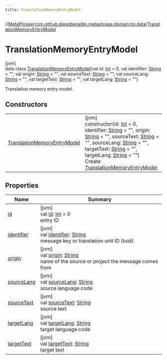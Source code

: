 ```yaml
---
title: TranslationMemoryEntryModel
---
```

//[MetaPhrase](../../../index.html)/[com.github.diegoberaldin.metaphrase.domain.tm.data](../index.html)/[TranslationMemoryEntryModel](index.html)



# TranslationMemoryEntryModel



[jvm]\
data class [TranslationMemoryEntryModel](index.html)(val id: [Int](https://kotlinlang.org/api/latest/jvm/stdlib/kotlin/-int/index.html) = 0, val identifier: [String](https://kotlinlang.org/api/latest/jvm/stdlib/kotlin/-string/index.html) = &quot;&quot;, val origin: [String](https://kotlinlang.org/api/latest/jvm/stdlib/kotlin/-string/index.html) = &quot;&quot;, val sourceText: [String](https://kotlinlang.org/api/latest/jvm/stdlib/kotlin/-string/index.html) = &quot;&quot;, val sourceLang: [String](https://kotlinlang.org/api/latest/jvm/stdlib/kotlin/-string/index.html) = &quot;&quot;, val targetText: [String](https://kotlinlang.org/api/latest/jvm/stdlib/kotlin/-string/index.html) = &quot;&quot;, val targetLang: [String](https://kotlinlang.org/api/latest/jvm/stdlib/kotlin/-string/index.html) = &quot;&quot;)

Translation memory entry model.



## Constructors


| | |
|---|---|
| [TranslationMemoryEntryModel](-translation-memory-entry-model.html) | [jvm]<br>constructor(id: [Int](https://kotlinlang.org/api/latest/jvm/stdlib/kotlin/-int/index.html) = 0, identifier: [String](https://kotlinlang.org/api/latest/jvm/stdlib/kotlin/-string/index.html) = &quot;&quot;, origin: [String](https://kotlinlang.org/api/latest/jvm/stdlib/kotlin/-string/index.html) = &quot;&quot;, sourceText: [String](https://kotlinlang.org/api/latest/jvm/stdlib/kotlin/-string/index.html) = &quot;&quot;, sourceLang: [String](https://kotlinlang.org/api/latest/jvm/stdlib/kotlin/-string/index.html) = &quot;&quot;, targetText: [String](https://kotlinlang.org/api/latest/jvm/stdlib/kotlin/-string/index.html) = &quot;&quot;, targetLang: [String](https://kotlinlang.org/api/latest/jvm/stdlib/kotlin/-string/index.html) = &quot;&quot;)<br>Create [TranslationMemoryEntryModel](index.html) |


## Properties


| Name | Summary |
|---|---|
| [id](id.html) | [jvm]<br>val [id](id.html): [Int](https://kotlinlang.org/api/latest/jvm/stdlib/kotlin/-int/index.html) = 0<br>entry ID |
| [identifier](identifier.html) | [jvm]<br>val [identifier](identifier.html): [String](https://kotlinlang.org/api/latest/jvm/stdlib/kotlin/-string/index.html)<br>message key or translation unit ID (tuid) |
| [origin](origin.html) | [jvm]<br>val [origin](origin.html): [String](https://kotlinlang.org/api/latest/jvm/stdlib/kotlin/-string/index.html)<br>name of the source or project the message comes from |
| [sourceLang](source-lang.html) | [jvm]<br>val [sourceLang](source-lang.html): [String](https://kotlinlang.org/api/latest/jvm/stdlib/kotlin/-string/index.html)<br>source language code |
| [sourceText](source-text.html) | [jvm]<br>val [sourceText](source-text.html): [String](https://kotlinlang.org/api/latest/jvm/stdlib/kotlin/-string/index.html)<br>source text |
| [targetLang](target-lang.html) | [jvm]<br>val [targetLang](target-lang.html): [String](https://kotlinlang.org/api/latest/jvm/stdlib/kotlin/-string/index.html)<br>target language code |
| [targetText](target-text.html) | [jvm]<br>val [targetText](target-text.html): [String](https://kotlinlang.org/api/latest/jvm/stdlib/kotlin/-string/index.html)<br>target text |

